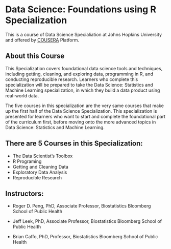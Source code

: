 # Data Science: Foundations using R Specialization

This is a course of Data Science Specialiation at Johns Hopkins University
and offered by [COUSERA](https://www.coursera.org) Platform.

## About this Course
This Specialization covers foundational data science tools and techniques, including getting, cleaning, and exploring data, programming in R, and conducting reproducible research. Learners who complete this specialization will be prepared to take the Data Science: Statistics and Machine Learning specialization, in which they build a data product using real-world data.

The five courses in this specialization are the very same courses that make up the first half of the Data Science Specialization. This specialization is presented for learners who want to start and complete the foundational part of the curriculum first, before moving onto the more advanced topics in Data Science: Statistics and Machine Learning.

## There are 5 Courses in this Specialization:
* The Data Scientist’s Toolbox
* R Programing
* Getting and Cleaning Data
* Exploratory Data Analysis
* Reproducible Research

## Instructors:
* Roger D. Peng, PhD, Associate Professor, Biostatistics
Bloomberg School of Public Health

* Jeff Leek, PhD, Associate Professor, Biostatistics
Bloomberg School of Public Health 

* Brian Caffo, PhD, Professor, Biostatistics
Bloomberg School of Public Health

